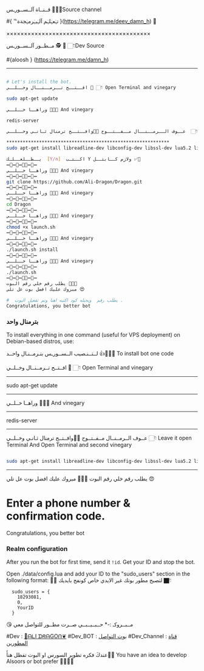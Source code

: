 قــنــاة آلــســورـس  🤖👇🏻Source channel


#{ ℡تہٰعہٰلہٰم آلہٰبہٰرمہٰجةة }(https://telegram.me/deev_damn_h) 🐾

×××××××××××××××××××××××××××××××××××××××××

مــطــور آلــســورـس 🕵 🤖 👇🏻Dev Source

#{aloosh } (https://telegram.me/damn_h)

*******************************************************************
```sh

# Let's install the bot.
افــتــح تــرمــنــال وخــلــي 🐉 👇🏻 Open Terminal and vinegary

sudo apt-get update 

وراهــا خــلــي 🐉👇🏻 And vinegary

redis-server

عــوف الــرمــنــال مــفــتــوح ✋🏻وافــتــح ترمنال ثـانـي وخــلــي  👇🏻 Leave it open Terminal And Open Terminal and second vinegary

************************************************************
sudo apt-get install libreadline-dev libconfig-dev libssl-dev lua5.2 liblua5.2-dev lua-socket lua-sec lua-expat libevent-dev make unzip git redis-server autoconf g++ libjansson-dev libpython-dev expat libexpat1-dev

يــطــلعــلـك  [Y/n]  اكــتـب Y ولازم كــابتــل ✅🐉
➖🔷➖🔺➖🔶🔻➖🔷➖
وراهــا خــلــي 🐉👇🏻 And vinegary
➖🔷➖🔺➖🔶🔻➖🔷➖
git clone https://github.com/Ali-Dragon/Dragon.git
➖🔷➖🔺➖🔶🔻➖🔷➖
وراهــا خــلــي 🐉👇🏻 And vinegary
➖🔷➖🔺➖🔶🔻➖🔷➖
cd Dragon
➖🔷➖🔺➖🔶🔻➖🔷➖
وراهــا خــلــي 🐉👇🏻 And vinegary
➖🔷➖🔺➖🔶🔻➖🔷➖
chmod +x launch.sh
➖🔷➖🔺➖🔶🔻➖🔷➖
وراهــا خــلــي 🐉👇🏻 And vinegary
➖🔷➖🔺➖🔶🔻➖🔷➖
./launch.sh install
➖🔷➖🔺➖🔶🔻➖🔷➖
وراهــا خــلــي 🐉👇🏻 And vinegary
➖🔷➖🔺➖🔶🔻➖🔷➖
./launch.sh 
➖🔷➖🔺➖🔶🔻➖🔷➖
يطلب رقم خلي رقم البوت ✋🏿😘
مبروك عليك افضل بوت عل تلي 😍

#  يطلب رقم  ويجيله كود اكتبه اهنا وتم تفعيل البوت .
Congratulations, you better bot
```
### بترمنال واحد
To install everything in one command (useful for VPS deployment) on Debian-based distros, use:

لــتــنـصيب الــســورـس بتـرمــنـال واحــد  👍🐉👇🏻  To install bot one code

افــتــح تــرمــنــال وخــلــي 🐉 👇🏻 Open Terminal and vinegary

*******************
sudo apt-get update 
*******************

وراهــا خــلــي 🐉👇🏻 And vinegary

*******************
redis-server
*******************

عــوف الــرمــنــال مــفــتــوح ✋🏻وافــتــح ترمنال ثـانـي وخــلــي  👇🏻 Leave it open Terminal And Open Terminal and second vinegary
```sh

sudo apt-get install libreadline-dev libconfig-dev libssl-dev lua5.2 liblua5.2-dev libevent-dev libjansson* libpython-dev make unzip git redis-server g++ -y --force-yes && git clone https://github.com/Ali-Dragon/Dragon.git && cd Dragon && chmod +x launch.sh && ./launch.sh install && ./launch.sh
```

* * *
يطلب رقم خلي رقم البوت ✋🏿😘
مبروك عليك افضل بوت عل تلي 😍

# Enter a phone number & confirmation code.
Congratulations, you better bot

### Realm configuration

After you run the bot for first time, send it `!id`. Get your ID and stop the bot.

Open ./data/config.lua and add your ID to the "sudo_users" section in the following format:
✋🏿 لتصبح مطور بوتك غير الايدي خاص كونفج بايديك 👇🏿
```
  sudo_users = {
    18293081,
    0,
    YourID
  }
```
😘  مــبــروكـ :-*  حــبــيــبــي صــرت  مطــور  للتواصل معي 

#Dev : [🔱ᗩᒪI ᗪᖇᗩGOᑎ❦](https://telegram.me/Aaa1R)
#Dev_BOT :  [بوت التواصل](https://telegram.me/like13_bot)
#Dev_Channel :  [قناة المطورين ](https://telegram.me/Ch_Dev)

عندكَ فكره تطوير السورس او البوت تفظل هنأَ☝🏿️
You have an idea to develop Alsoors or bot prefer ☝🏿️✋🏿
